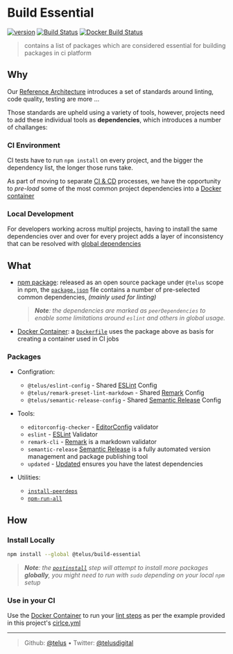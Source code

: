 # Build Essential

[![version][npm-image]][npm-url] [![Build Status][circle-image]][circle-url] [![Docker Build Status][docker-image]][docker-url] 

> contains a list of packages which are considered essential for building packages in ci platform

## Why

Our [Reference Architecture][] introduces a set of standards around linting, code quality, testing are more ...

Those standards are upheld using a variety of tools, however, projects need to add these individual tools as **dependencies**, which introduces a number of challanges:

### CI Environment

CI tests have to run `npm install` on every project, and the bigger the dependency list, the longer those runs take.

As part of moving to separate [CI & CD][] processes, we have the opportunity to _pre-load_ some of the most common project dependencies into a [Docker container][]

### Local Development

For developers working across multipl projects, having to install the same dependencies over and over for every project adds a layer of inconsistency that can be resolved with [global dependencies][]

## What

- [npm package][]: released as an open source package under `@telus` scope in npm, the [`package.json`][1] file contains a number of pre-selected common dependencies, _(mainly used for linting)_
  > _**Note**: the dependencies are marked as `peerDependencies` to enable some limitations around `eslint` and others in global usage._

- [Docker Container][]: a [`Dockerfile`][2] uses the package above as basis for creating a container used in CI jobs

### Packages

- Configration:
  - `@telus/eslint-config` - Shared [ESLint][] Config
  - `@telus/remark-preset-lint-markdown` - Shared [Remark][] Config
  - `@telus/semantic-release-config` - Shared [Semantic Release][] Config
- Tools:
  - `editorconfig-checker` - [EditorConfig][] validator 
  - `eslint` - [ESLint][] Validator
  - `remark-cli` - [Remark][] is a markdown validator
  - `semantic-release` [Semantic Release][] is a fully automated version management and package publishing tool
  - `updated` - [Updated][] ensures you have the latest dependencies 

- Utilities:
  - [`install-peerdeps`](https://www.npmjs.com/package/install-peerdeps)
  - [`npm-run-all`](https://www.npmjs.com/package/npm-run-all)

## How

### Install Locally

```bash
npm install --global @telus/build-essential
```

> _**Note**: the [`postinstall`][6] step will attempt to install more packages **globally**, you might need to run with `sudo` depending on your local `npm` setup_

### Use in your CI

Use the [Docker Container][3] to run your [lint steps][5] as per the example provided in this project's [cirlce.yml][4]

---
> Github: [@telus](https://github.com/telus) &bull; 
> Twitter: [@telusdigital](https://twitter.com/telusdigital)

[circle-url]: https://circleci.com/gh/telus/build-essential
[circle-image]: https://img.shields.io/circleci/project/github/telus/build-essential/master.svg?style=for-the-badge&logo=circleci

[npm-url]: https://www.npmjs.com/package/@telus/build-essential
[npm-image]: https://img.shields.io/npm/v/@telus/build-essential.svg?style=for-the-badge&logo=npm

[docker-url]: https://hub.docker.com/r/telus/build-essential/
[docker-image]: https://img.shields.io/docker/build/telus/build-essential.svg?label=docker&style=for-the-badge&logo=docker

[ci & cd]: https://github.com/telus/reference-architecture/blob/master/process/ci-cd.md
[docker container]: https://hub.docker.com/r/telus/build-essential/
[editorconfig]: https://editorconfig.org/
[eslint]: https://eslint.org/
[global dependencies]: https://docs.npmjs.com/getting-started/installing-npm-packages-globally
[npm package]: https://www.npmjs.com/@telus/build-essential
[reference architecture]: https://github.com/telus/reference-architecture
[remark]: https://remark.js.org/
[semantic release]: https://semantic-release.gitbook.io
[updated]: https://www.npmjs.com/package/updated

[1]: https://github.com/telus/build-essential/blob/master/package.json#L31-L42
[2]: Dockerfile
[3]: https://github.com/telus/build-essential/blob/master/circle.yml#L7-L8
[4]: https://github.com/telus/build-essential/blob/master/circle.yml#L32-L36
[5]: https://github.com/telus/build-essential/blob/master/package.json#L24-L29
[6]: https://github.com/telus/build-essential/blob/master/package.json#L23

